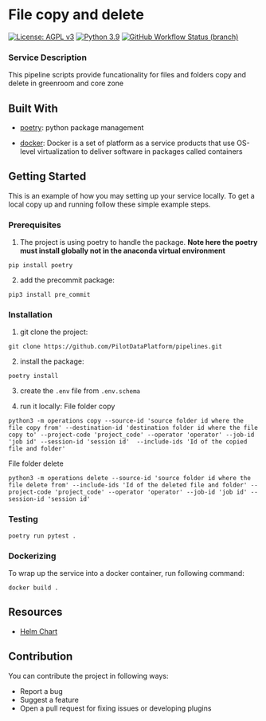 # File copy and delete
[![License: AGPL v3](https://img.shields.io/badge/License-AGPL_v3-blue.svg?style=for-the-badge)](https://www.gnu.org/licenses/agpl-3.0)
[![Python 3.9](https://img.shields.io/badge/python-3.9-green?style=for-the-badge)](https://www.python.org/)
[![GitHub Workflow Status (branch)](https://img.shields.io/github/workflow/status/pilotdataplatform/upload/CI/develop?style=for-the-badge)](https://github.com/PilotDataPlatform/pipelines/actions/workflows/cicd.yml)

### Service Description

This pipeline scripts provide funcationality for files and folders copy and delete in greenroom and core zone

## Built With

 - [poetry](https://python-poetry.org/): python package management

 - [docker](https://docker.com): Docker is a set of platform as a service products that use OS-level virtualization to deliver software in packages called containers


## Getting Started

This is an example of how you may setting up your service locally. To get a local copy up and running follow these simple example steps.


### Prerequisites

 1. The project is using poetry to handle the package. **Note here the poetry must install globally not in the anaconda virtual environment**

 ```
 pip install poetry
 ```

 2. add the precommit package:

 ```
 pip3 install pre_commit
 ```


### Installation

 1. git clone the project:
 ```
 git clone https://github.com/PilotDataPlatform/pipelines.git
 ```

 2. install the package:
 ```
 poetry install
 ```

 3. create the `.env` file from `.env.schema`

 4. run it locally:
 File folder copy
 ```
 python3 -m operations copy --source-id 'source folder id where the file copy from' --destination-id 'destination folder id where the file copy to' --project-code 'project_code' --operator 'operator' --job-id 'job id' --session-id 'session id'  --include-ids 'Id of the copied file and folder'

 ```
 File folder delete
 ```
 python3 -m operations delete --source-id 'source folder id where the file delete from' --include-ids 'Id of the deleted file and folder' --project-code 'project_code' --operator 'operator' --job-id 'job id' --session-id 'session id'
 ```

### Testing

```
poetry run pytest .
```

### Dockerizing

To wrap up the service into a docker container, run following command:

```
docker build .
```


## Resources

* [Helm Chart](https://github.com/PilotDataPlatform/helm-charts/)

## Contribution

You can contribute the project in following ways:

* Report a bug
* Suggest a feature
* Open a pull request for fixing issues or developing plugins
